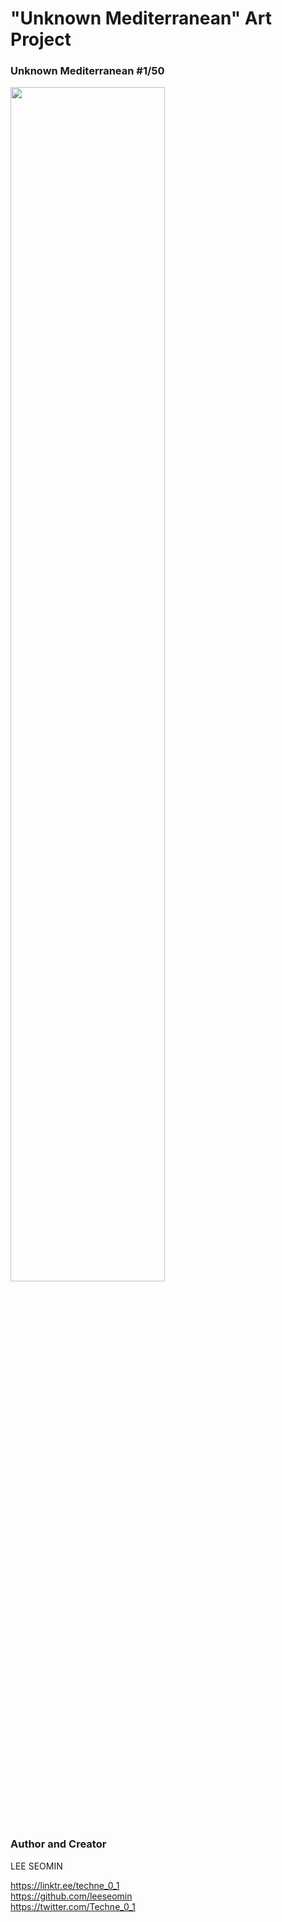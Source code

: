 # "Unknown Mediterranean" Art Project 



 ### Unknown Mediterranean #1/50

 <img src="https://github.com/leeseomin/Unknown-Mediterranean/blob/main/ART/1.png" width="70%">    
 
 <br/><br/> 



### Author and Creator
 
 LEE SEOMIN
 
 https://linktr.ee/techne_0_1
   <br/> 
 https://github.com/leeseomin 
  <br/> 
 https://twitter.com/Techne_0_1
 <br/><br/>
 


